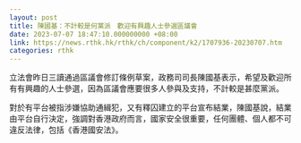 ```yaml
---
layout: post
title: 陳國基：不計較是何黨派　歡迎有興趣人士參選區議會
date: 2023-07-07 18:47:10.000000000 +08:00
link: https://news.rthk.hk/rthk/ch/component/k2/1707936-20230707.htm
categories: rthk
---
```


立法會昨日三讀通過區議會修訂條例草案，政務司司長陳國基表示，希望及歡迎所有有興趣的人士參選，因為區議會應要很多人參與及支持，不計較是甚麼黨派。

對於有平台被指涉嫌協助通緝犯，又有釋囚建立的平台宣布結業，陳國基說，結業由平台自行決定，強調對香港政府而言，國家安全很重要，任何團體、個人都不可違反法律，包括《香港國安法》。

